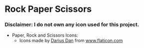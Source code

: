 # Rock Paper Scissors

### Disclaimer: I do not own any icon used for this project.

* Paper, Rock and Scissors Icons:
    * <div>Icons made by <a href="https://www.flaticon.com/authors/darius-dan" title="Darius Dan">Darius Dan</a> from <a href="https://www.flaticon.com/" title="Flaticon">www.flaticon.com</a></div>
    
